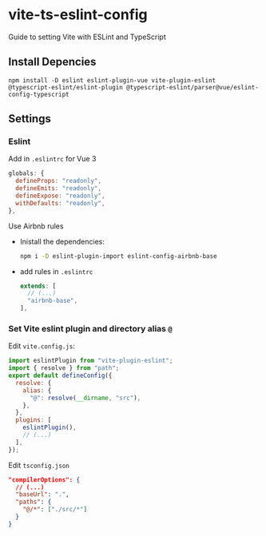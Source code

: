 # vite-ts-eslint-config
Guide to setting Vite with ESLint and TypeScript

## Install Depencies
```
npm install -D eslint eslint-plugin-vue vite-plugin-eslint @typescript-eslint/eslint-plugin @typescript-eslint/parser@vue/eslint-config-typescript
```

## Settings

### Eslint
Add in `.eslintrc` for Vue 3
```js
globals: {
  defineProps: "readonly",
  defineEmits: "readonly",
  defineExpose: "readonly",
  withDefaults: "readonly",
},
```

Use Airbnb rules

- Inistall the dependencies:

  ```bash
  npm i -D eslint-plugin-import eslint-config-airbnb-base
  ```

- add rules in `.eslintrc`

  ```js
  extends: [
    // (...)
    "airbnb-base",
  ],
  ```

### Set Vite eslint plugin and directory alias `@`
Edit `vite.config.js`:
```js
import eslintPlugin from "vite-plugin-eslint";
import { resolve } from "path";
export default defineConfig({
  resolve: {
    alias: {
      "@": resolve(__dirname, "src"),
    },
  },
  plugins: [
    eslintPlugin(),
    // (...)
  ],
});
```

Edit `tsconfig.json`
```json
"compilerOptions": {
  // (...)
  "baseUrl": ".",
  "paths": {
    "@/*": ["./src/*"]
  }
}
```